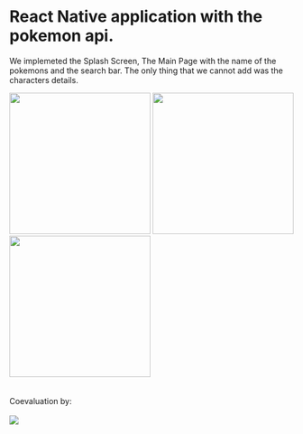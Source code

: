 # React Native application with the pokemon api.

We implemeted the Splash Screen, The Main Page with the name of the pokemons and the search bar. The only thing that we cannot add was the characters details.


<div>
<img src='https://user-images.githubusercontent.com/81264536/159654802-9187b5ad-c6c2-4232-8162-4ae42c45d917.png' width=250>
<img src='https://user-images.githubusercontent.com/81264536/159661057-9e86cacd-55c3-4b5d-ad22-5ef4142e4118.png' width=250>
<img src='https://user-images.githubusercontent.com/81264536/159661156-63d1df18-af8d-4e8c-81c3-87aea27ecfe8.png' width=250>
</div>
<br>
<br>
 Coevaluation by:
 <br>
 <br>
<div>
<img src='https://user-images.githubusercontent.com/81264536/159720692-6ca3c65f-7c6e-4bfe-8845-0e17ce767d5a.png' width 250>
</div>
